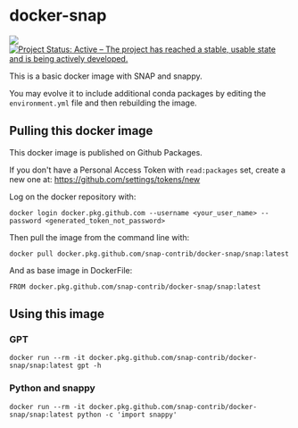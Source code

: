 # docker-snap

![](https://github.com/snap-contrib/docker-snap/workflows/Docker/badge.svg)
[![Project Status: Active – The project has reached a stable, usable state and is being actively developed.](https://www.repostatus.org/badges/latest/active.svg)](https://www.repostatus.org/#active)

This is a basic docker image with SNAP and snappy.

You may evolve it to include additional conda packages by editing the `environment.yml` file and then rebuilding the image.

## Pulling this docker image

This docker image is published on Github Packages. 

If you don't have a Personal Access Token with `read:packages` set, create a new one at: https://github.com/settings/tokens/new

Log on the docker repository with:

```console
docker login docker.pkg.github.com --username <your_user_name> --password <generated_token_not_password>
```

Then pull the image from the command line with: 

```console
docker pull docker.pkg.github.com/snap-contrib/docker-snap/snap:latest
```

And as base image in DockerFile: 

```
FROM docker.pkg.github.com/snap-contrib/docker-snap/snap:latest
```

## Using this image

### GPT

```
docker run --rm -it docker.pkg.github.com/snap-contrib/docker-snap/snap:latest gpt -h
```

### Python and snappy

```
docker run --rm -it docker.pkg.github.com/snap-contrib/docker-snap/snap:latest python -c 'import snappy'
```
